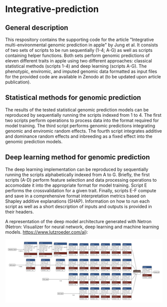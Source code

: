# Integrative-prediction

## General description

This respository contains the supporting code for the article "Integrative multi-environmental genomic prediction in apple" by Jung et al. It consists of two sets of scripts to be run sequentially (1-4; A-G) as well as scripts containing helper functions. Both sets perform genomic predictions of eleven different traits in apple using two different approaches: classical statistical methods (scripts 1-4) and deep learning (scripts A-G). The phenotypic, enviromic, and imputed genomic data formatted as input files for the provided code are available in Zenodo at (to be updated upon article publication).

## Statistical methods for genomic prediction

The results of the tested statistical genomic prediction models can be reproduced by sequentially running the scripts indexed from 1 to 4. The first two scripts perform operations to process data into the format required for model training. The third script performs genomic predictions integrating genomic and enviromic random effects. The fourth script integrates additive and dominance random effects and inbreeding as a fixed effect into the genomic prediction models.

## Deep learning method for genomic prediction

The deep learning implementation can be reproduced by sequentially running the scripts alphabetically indexed from A to G. Briefly, the first scripts (A-D) perform feature selection and data processing operations to accomodate it into the appropriate format for model training. Script E performs the crossvalidation for a given trait. Finally, scripts E-F compute and save in a comprehensive format interpretation metrics based on Shapley additive explanations (SHAP). Information on how to run each script as well as a short description of inputs and outputs is provided in their headers.

A representation of the deep model architecture generated with Netron (Netron: Visualizer for neural network, deep learning and machine learning models. https://www.lutzroeder.com/ai):

![Deep_learning_architechture](images/model_architecture_horiz.svg)
